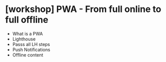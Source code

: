 # [workshop] PWA - From full online to full offline

* What is a PWA
* Lighthouse
* Passs all LH steps
* Push Notifications
* Offline content
